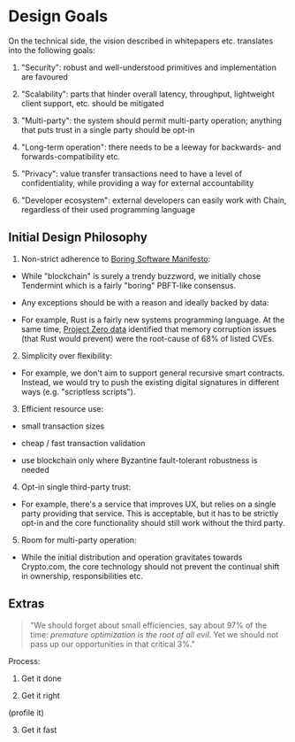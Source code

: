 # Design Goals
On the technical side, the vision described in whitepapers etc. translates into the following goals:

1. "Security": robust and well-understood primitives and implementation are favoured

2. "Scalability": parts that hinder overall latency, throughput, lightweight client support, etc. should be mitigated

3. "Multi-party": the system should permit multi-party operation; anything that puts trust in a single party should be opt-in

4. "Long-term operation": there needs to be a leeway for backwards- and forwards-compatibility etc.

5. "Privacy": value transfer transactions need to have a level of confidentiality, while providing a way for external accountability

6. "Developer ecosystem": external developers can easily work with Chain, regardless of their used programming language

## Initial Design Philosophy

1. Non-strict adherence to [Boring Software Manifesto](https://tqdev.com/2018-the-boring-software-manifesto):

- While "blockchain" is surely a trendy buzzword, we initially chose Tendermint which is a fairly "boring" PBFT-like consensus.

- Any exceptions should be with a reason and ideally backed by data:

* For example, Rust is a fairly new systems programming language. At the same time, [Project Zero data](https://googleprojectzero.blogspot.com/p/0day.html) identified that memory corruption issues (that Rust would prevent) were the root-cause of 68% of listed CVEs.

2. Simplicity over flexibility:

- For example, we don't aim to support general recursive smart contracts. Instead, we would try to push the existing digital signatures in different ways (e.g. "scriptless scripts").

3. Efficient resource use:

- small transaction sizes

- cheap / fast transaction validation

- use blockchain only where Byzantine fault-tolerant robustness is needed

4. Opt-in single third-party trust:

- For example, there's a service that improves UX, but relies on a single party providing that service. This is acceptable, but it has to be strictly opt-in and the core functionality should still work without the third party.

5. Room for multi-party operation:

- While the initial distribution and operation gravitates towards Crypto.com, 
the core technology should not prevent the continual shift in ownership, responsibilities etc.

## Extras

> "We should forget about small efficiencies, say about 97% of the time: *premature optimization is the root of all evil*. Yet we should not pass up our opportunities in that critical 3%."

Process:

1. Get it done

2. Get it right

(profile it)

3. Get it fast